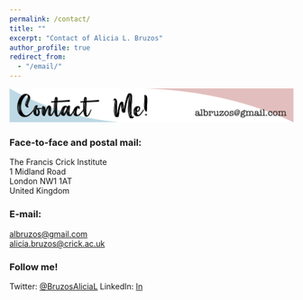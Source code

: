 ```yaml
---
permalink: /contact/
title: ""
excerpt: "Contact of Alicia L. Bruzos"
author_profile: true
redirect_from: 
  - "/email/"
---
```


<img src='/images/ContactMe_v1.png'>  

### Face-to-face and postal mail:
The Francis Crick Institute  
1 Midland Road  
London NW1 1AT  
United Kingdom  

### E-mail:
albruzos@gmail.com  
alicia.bruzos@crick.ac.uk  

### Follow me!
Twitter: [@BruzosAliciaL](https://twitter.com/BruzosAliciaL)
LinkedIn: [In](https://www.linkedin.com/in/alicialopezbruzos)
